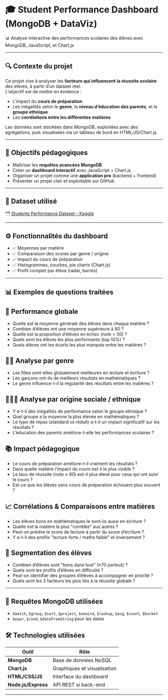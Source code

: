 # 🎓 Student Performance Dashboard (MongoDB + DataViz)

📊 Analyse interactive des performances scolaires des élèves avec MongoDB, JavaScript, et Chart.js

---

## 🔍 Contexte du projet

Ce projet vise à analyser les **facteurs qui influencent la réussite scolaire** des élèves, à partir d’un dataset réel.  
L’objectif est de mettre en évidence :
- L’impact du **cours de préparation**
- Les inégalités selon le **genre**, le **niveau d’éducation des parents**, et le **groupe ethnique**
- Les **corrélations entre les différentes matières**

Les données sont stockées dans MongoDB, exploitées avec des agrégations, puis visualisées via un tableau de bord en HTML/JS/Chart.js.

---

## 🧠 Objectifs pédagogiques

- Maîtriser les **requêtes avancées MongoDB**
- Créer un **dashboard interactif** avec JavaScript + Chart.js
- Organiser un projet comme une **application pro** (backend + frontend)
- Présenter un projet clair et exploitable sur GitHub

---

## 📁 Dataset utilisé

🗂️ [Students Performance Dataset – Kaggle](https://www.kaggle.com/datasets/spscientist/students-performance-in-exams)

---

## ⚙️ Fonctionnalités du dashboard

- ✅ Moyennes par matière
- ✅ Comparaison des scores par genre / origine
- ✅ Impact du cours de préparation
- ✅ Histogrammes, courbes, pie charts (Chart.js)
- ✅ Profil complet par élève (radar, barres)

---
## 📊 Exemples de questions traitées

## 🧠 Performance globale
- Quelle est la moyenne générale des élèves dans chaque matière ?
- Combien d’élèves ont une moyenne supérieure à 80 ?
- Quelle est la proportion d’élèves en échec (note < 50) ?
- Quels sont les élèves les plus performants (top 10%) ?
- Quels élèves ont les écarts les plus marqués entre les matières ?

## 👩‍🎓 Analyse par genre
- Les filles sont-elles globalement meilleures en lecture et écriture ?
- Les garçons ont-ils de meilleurs résultats en mathématiques ?
- Le genre influence-t-il la régularité des résultats entre les matières ?

## 👨‍👩‍🎓 Analyse par origine sociale / ethnique
- Y a-t-il des inégalités de performance selon le groupe ethnique ?
- Quel groupe a la moyenne la plus élevée en mathématiques ?
- Le type de repas (standard vs réduit) a-t-il un impact significatif sur les résultats ?
- L’éducation des parents améliore-t-elle les performances scolaires ?

## 📚 Impact pédagogique
- Le cours de préparation améliore-t-il vraiment les résultats ?
- Dans quelle matière l’impact du cours est-il le plus visible ?
- Le taux de réussite (note ≥ 60) est-il plus élevé pour ceux qui ont suivi le cours ?
- Est-ce que les élèves sans cours de préparation échouent plus souvent ?

## 📈 Corrélations & Comparaisons entre matières
- Les élèves bons en mathématiques le sont-ils aussi en écriture ?
- Quelle est la matière la plus "corrélée" aux autres ?
- Peut-on prédire le score de lecture à partir du score d’écriture ?
- Y a-t-il des profils "lecture forte / maths faible" et inversement ?

## 🔎 Segmentation des élèves
- Combien d’élèves sont "bons dans tout" (≥70 partout) ?
- Quels sont les profils d’élèves en difficulté ?
- Peut-on identifier des groupes d’élèves à accompagner en priorité ?
- Quels sont les 3 facteurs les plus liés à la réussite globale ?
---

## 🧪 Requêtes MongoDB utilisées

- `$match`, `$group`, `$sort`, `$project`, `$unwind`, `$lookup`, `$avg`, `$count`, `$bucket`
- `$expr`, `$cond`, `$dateFromString` pour les dates

## 🛠️ Technologies utilisées

| Outil        | Rôle                        |
|--------------|-----------------------------|
|**MongoDB**  | Base de données NoSQL       |
|**Chart.js** | Graphiques et visualisation |
|**HTML/CSS/JS** | Interface du dashboard   |
|**Node.js/Express** | API REST si back-end |

---
